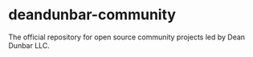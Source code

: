 deandunbar-community
====================

The official repository for open  source community projects led by Dean Dunbar LLC. 
